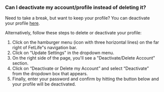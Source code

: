 ### Can I deactivate my account/profile instead of deleting it?

Need to take a break, but want to keep your profile? You can deactivate your profile [here](https://fetlife.com/deactivate).

Alternatively, follow these steps to delete or deactivate your profile:
1. Click on the hamburger menu (icon with three horizontal lines) on the far right of FetLife"s navigation bar.
2. Click on “Update Settings" in the dropdown menu.
3. On the right side of the page, you'll see a "Deactivate/Delete Account” section.
4. Click on “Deactivate or Delete my Account” and select “Deactivate” from the dropdown box that appears.
5. Finally, enter your password and confirm by hitting the button below and your profile will be deactivated. 
